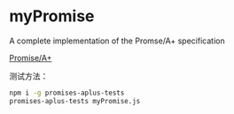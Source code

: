 # myPromise

A complete implementation of the Promse/A+ specification

[Promise/A+](https://promisesaplus.com/)

测试方法：
```bash
npm i -g promises-aplus-tests
promises-aplus-tests myPromise.js
```